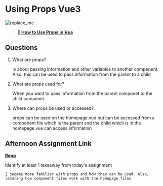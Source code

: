 # Using Props Vue3

![replace_me](https://codeworks.blob.core.windows.net/public/assets/img/illustrations/placeholder.svg)

> **📖 [How to Use Props in Vue](https://codeworksacademy.com/fs-student-guide/resources/wk6/02-Props)**

## Questions

1. What are props?

    Is about passing information and other variables to another compenent. Also, this can be used to pass information from the parent to a child 

2. What are props used for?
   
    When you want to pass information from the parent componet to the child compenet. 

3. Where can props be used or accessed?

    props can be used on the homepage.vue but can be accessed from a component file which is the parent and the child which is in the homepage.vue can access information 

## Afternoon Assignment Link

**[Repo](https://github.com/katie-mccauley/nasavue)**

Identify at least 1 takeaway from today's assignment

    I became more familiar with props and how they can be used. Also, leanring how component files work with the homepage files